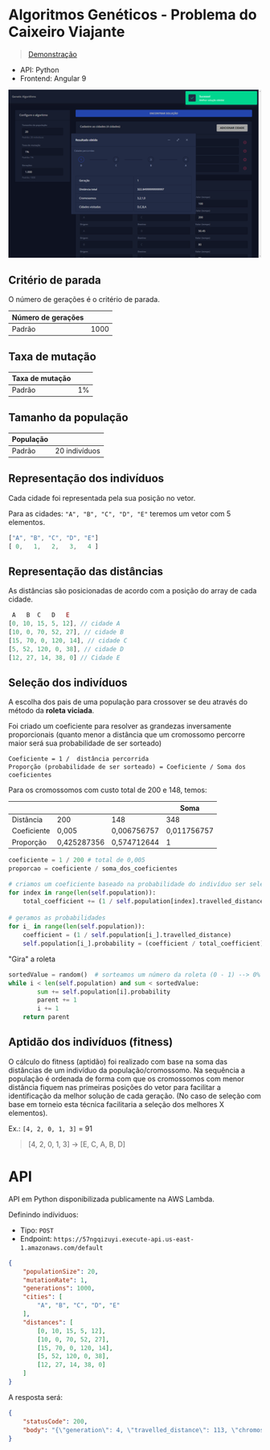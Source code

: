 # Algoritmos Genéticos - Problema do Caixeiro Viajante

> [Demonstração](https://tiagoboeing/algoritmos-geneticos-caixeiro-viajante)

- API: Python
- Frontend: Angular 9

![](screenshots/demo.png)

## Critério de parada

O número de gerações é o critério de parada.

| Número de gerações |      |
| ------------------ | ---- |
| Padrão             | 1000 |

## Taxa de mutação

| Taxa de mutação |     |
| --------------- | --- |
| Padrão          | 1%  |

## Tamanho da população

| População |               |
| --------- | ------------- |
| Padrão    | 20 indivíduos |

## Representação dos indivíduos

Cada cidade foi representada pela sua posição no vetor.

Para as cidades: `"A", "B", "C", "D", "E"` teremos um vetor com 5 elementos.

```js
["A", "B", "C", "D", "E"]
[ 0,   1,   2,   3,   4 ]
```

## Representação das distâncias

As distâncias são posicionadas de acordo com a posição do array de cada cidade.

```js
 A   B  C   D   E
[0, 10, 15, 5, 12], // cidade A
[10, 0, 70, 52, 27], // cidade B
[15, 70, 0, 120, 14], // cidade C
[5, 52, 120, 0, 38], // cidade D
[12, 27, 14, 38, 0] // Cidade E
```

## Seleção dos indivíduos

A escolha dos pais de uma população para crossover se deu através do método da **roleta viciada**.

Foi criado um coeficiente para resolver as grandezas inversamente proporcionais (quanto menor a distância que um cromossomo percorre maior será sua probabilidade de ser sorteado)

```text
Coeficiente = 1 /  distância percorrida
Proporção (probabilidade de ser sorteado) = Coeficiente / Soma dos coeficientes
```

Para os cromossomos com custo total de 200 e 148, temos:

|             |             |             | Soma        |
| ----------- | ----------- | ----------- | ----------- |
| Distância   | 200         | 148         | 348         |
| Coeficiente | 0,005       | 0,006756757 | 0,011756757 |
| Proporção   | 0,425287356 | 0,574712644 | 1           |

```python
coeficiente = 1 / 200 # total de 0,005
proporcao = coeficiente / soma_dos_coeficientes
```

```python
# criamos um coeficiente baseado na probabilidade do indivíduo ser selecionado e somamos
for index in range(len(self.population)):
    total_coefficient += (1 / self.population[index].travelled_distance)

# geramos as probabilidades
for i_ in range(len(self.population)):
    coefficient = (1 / self.population[i_].travelled_distance)
    self.population[i_].probability = (coefficient / total_coefficient)
```

"Gira" a roleta

```python
sortedValue = random()  # sorteamos um número da roleta (0 - 1) --> 0% a 100%
while i < len(self.population) and sum < sortedValue:
        sum += self.population[i].probability
        parent += 1
        i += 1
    return parent
```

## Aptidão dos indivíduos (fitness)   

O cálculo do fitness (aptidão) foi realizado com base na soma das distâncias de um indivíduo da população/cromossomo. Na sequência a população é ordenada de forma com que os cromossomos com menor distância fiquem nas primeiras posições do vetor para facilitar a identificação da melhor solução de cada geração. (No caso de seleção com base em torneio esta técnica facilitaria a seleção dos melhores X elementos).

Ex.: `[4, 2, 0, 1, 3]` = 91

> [4, 2, 0, 1, 3] → [E, C, A, B, D]

# API

API em Python disponibilizada publicamente na AWS Lambda.

Definindo indíviduos:

- Tipo: `POST`
- Endpoint: `https://57ngqizuyi.execute-api.us-east-1.amazonaws.com/default`


```json
{
    "populationSize": 20,
    "mutationRate": 1,
    "generations": 1000,
    "cities": [
        "A", "B", "C", "D", "E"
    ],
    "distances": [ 
        [0, 10, 15, 5, 12],
        [10, 0, 70, 52, 27],
        [15, 70, 0, 120, 14],
        [5, 52, 120, 0, 38],
        [12, 27, 14, 38, 0]
    ]
}
```

A resposta será:

```json
{
    "statusCode": 200,
    "body": "{\"generation\": 4, \"travelled_distance\": 113, \"chromosome\": [4, 1, 3, 0, 2], \"cities\": [\"E\", \"B\", \"D\", \"A\", \"C\"]}"
}
```